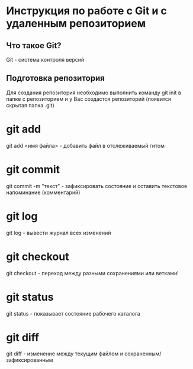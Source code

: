 # Инструкция по работе с Git и с удаленным репозиторием

## Что такое Git?

Git - система контроля версий

## Подготовка репозитория
Для создания репозитория необходимо выполнить команду git init в папке с репозиторием и у Вас создастся репозиторий (появится скрытая папка .git)

# git add
git add <имя файла> - добавить файл в отслеживаемый гитом

# git commit
git commit -m "текст" - зафиксировать состояние и оставить текстовое напоминание (комментарий)

# git log
git log - вывести журнал всех изменений

# git checkout
git checkout - переход между разными сохранениями или ветками!


# git status
git status - показывает состояние рабочего каталога

# git diff
git diff - изменение между текущим файлом и сохраненным/зафиксированным
